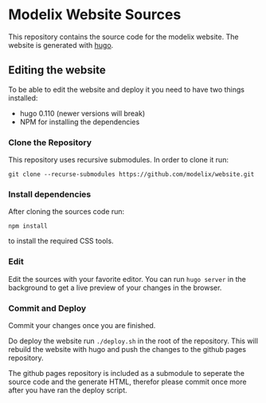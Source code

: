 # Modelix Website Sources

This repository contains the source code for the modelix website. The website is generated with [hugo](https://gohugo.io).

## Editing the website

To be able to edit the website and deploy it you need to have two things installed:

 - hugo 0.110 (newer versions will break)
 - NPM for installing the dependencies

### Clone the Repository

This repository uses recursive submodules. In order to clone it run:

```
git clone --recurse-submodules https://github.com/modelix/website.git
```

### Install dependencies

After cloning the sources code run:

```
npm install
```

to install the required CSS tools.

### Edit

Edit the sources with your favorite editor. You can run `hugo server` in the background to get a live preview of your changes in the browser.

### Commit and Deploy

Commit your changes once you are finished.

Do deploy the website run `./deploy.sh` in the root of the repository. This will rebuild the website with hugo and push the changes to the github pages repository.

The github pages repository is included as a submodule to seperate the source code and the generate HTML, therefor please commit once more after you have ran the deploy script.
